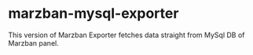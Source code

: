 # marzban-mysql-exporter

This version of Marzban Exporter fetches data straight from MySql DB of Marzban panel.